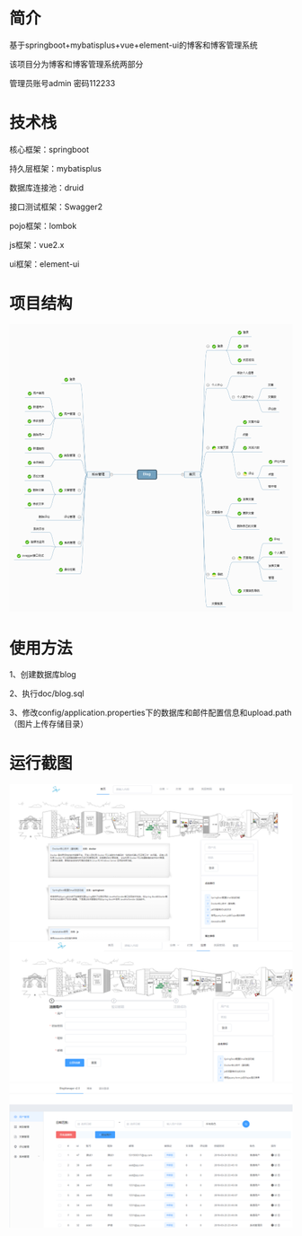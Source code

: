 # 简介
基于springboot+mybatisplus+vue+element-ui的博客和博客管理系统

该项目分为博客和博客管理系统两部分

管理员账号admin    密码112233

# 技术栈

核心框架：springboot

持久层框架：mybatisplus

数据库连接池：druid 

接口测试框架：Swagger2

pojo框架：lombok

js框架：vue2.x

ui框架：element-ui

# 项目结构
![image](https://github.com/zqh531500317/blog-boot/blob/master/doc/screenshots/%E8%84%91%E5%9B%BE.png)

# 使用方法
1、创建数据库blog

2、执行doc/blog.sql

3、修改config/application.properties下的数据库和邮件配置信息和upload.path（图片上传存储目录）

# 运行截图
![image](https://github.com/zqh531500317/blog-boot/blob/master/doc/screenshots/%E9%A6%96%E9%A1%B5.PNG)
![image](https://github.com/zqh531500317/blog-boot/blob/master/doc/screenshots/%E6%B3%A8%E5%86%8C.PNG)
![image](https://github.com/zqh531500317/blog-boot/blob/master/doc/screenshots/%E7%AE%A1%E7%90%86.PNG)
